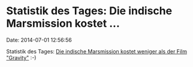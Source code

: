 Statistik des Tages: Die indische Marsmission kostet \...
=========================================================

Date: 2014-07-01 12:56:56

Statistik des Tages: [Die indische Marsmission kostet weniger als der
Film
\"Gravity\"](http://www.ndtv.com/article/india/our-mars-mission-cheaper-than-the-movie-gravity-pm-modi-after-pslv-c-23-launch-550178)
:-)
